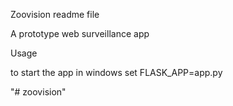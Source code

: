 Zoovision readme file

A prototype web surveillance app

Usage

to start the app in windows set FLASK_APP=app.py

"# zoovision" 

